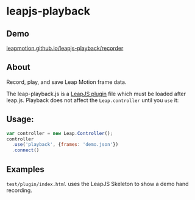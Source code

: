 leapjs-playback
==========

## Demo

[leapmotion.github.io/leapjs-playback/recorder](leapmotion.github.io/leapjs-playback/recorder)


## About

Record, play, and save Leap Motion frame data.

The leap-playback.js is a [LeapJS plugin](https://developer.leapmotion.com/leapjs/plugins) file which must be loaded
after leap.js.  Playback does not affect the `Leap.controller` until you `use` it:

## Usage:

```javascript
var controller = new Leap.Controller();
controller
  .use('playback', {frames: 'demo.json'})
  .connect()

```

## Examples

`test/plugin/index.html` uses the LeapJS Skeleton to show a demo hand recording.


